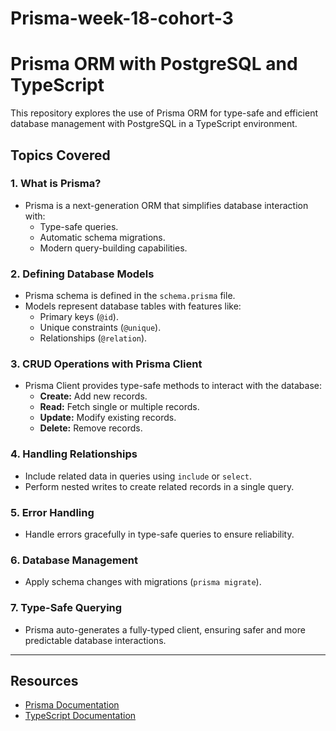 # Prisma-week-18-cohort-3
# Prisma ORM with PostgreSQL and TypeScript

This repository explores the use of Prisma ORM for type-safe and efficient database management with PostgreSQL in a TypeScript environment.

## Topics Covered

### 1. **What is Prisma?**
- Prisma is a next-generation ORM that simplifies database interaction with:
  - Type-safe queries.
  - Automatic schema migrations.
  - Modern query-building capabilities.

### 2. **Defining Database Models**
- Prisma schema is defined in the `schema.prisma` file.
- Models represent database tables with features like:
  - Primary keys (`@id`).
  - Unique constraints (`@unique`).
  - Relationships (`@relation`).

### 3. **CRUD Operations with Prisma Client**
- Prisma Client provides type-safe methods to interact with the database:
  - **Create:** Add new records.
  - **Read:** Fetch single or multiple records.
  - **Update:** Modify existing records.
  - **Delete:** Remove records.

### 4. **Handling Relationships**
- Include related data in queries using `include` or `select`.
- Perform nested writes to create related records in a single query.

### 5. **Error Handling**
- Handle errors gracefully in type-safe queries to ensure reliability.

### 6. **Database Management**
- Apply schema changes with migrations (`prisma migrate`).
  
### 7. **Type-Safe Querying**
- Prisma auto-generates a fully-typed client, ensuring safer and more predictable database interactions.

---

## Resources
- [Prisma Documentation](https://www.prisma.io/docs)
- [TypeScript Documentation](https://www.typescriptlang.org/docs/)

